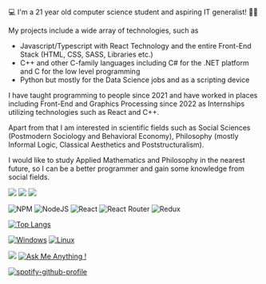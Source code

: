 💻 I'm a 21 year old computer science student and aspiring IT generalist! 🧑‍💻

My projects include a wide array of technologies, such as  
  - Javascript/Typescript with React Technology and the entire Front-End Stack (HTML, CSS, SASS, Libraries etc.) 
  - C++ and other C-family languages including C# for the .NET platform and C for the low level programming
  - Python but mostly for the Data Science jobs and as a scripting device
  
I have taught programming to people since 2021 and have worked in places including Front-End and 
Graphics Processing since 2022 as Internships utilizing technologies such as React and C++.

Apart from that I am interested in scientific fields such as Social Sciences (Postmodern Sociology and Behavioral Economy),
Philosophy (mostly Informal Logic, Classical Aesthetics and Poststructuralism).
 
I would like to study Applied Mathematics and Philosophy in the nearest future, so I can be a better programmer and gain some knowledge from social fields.<br>


[![](https://img.shields.io/badge/LinkedIn-blue?style=for-the-badge&logo=linkedin&logoColor=white)](https://www.linkedin.com/in/filip-pietryga-1b9954186/)
[![](https://img.shields.io/badge/Gmail-D14836?style=for-the-badge&logo=gmail&logoColor=white)](https://mail.google.com/mail/u/0/?fs=1&to=filippatrykpietryga@gmail.com&tf=cm)
[![](https://img.shields.io/badge/Telegram-2CA5E0?style=for-the-badge&logo=telegram&logoColor=white)](https://t.me/Purcupine)


![NPM](https://img.shields.io/badge/NPM-%23000000.svg?style=for-the-badge&logo=npm&logoColor=white)
![NodeJS](https://img.shields.io/badge/node.js-6DA55F?style=for-the-badge&logo=node.js&logoColor=white)
![React](https://img.shields.io/badge/react-%2320232a.svg?style=for-the-badge&logo=react&logoColor=%2361DAFB)
![React Router](https://img.shields.io/badge/React_Router-CA4245?style=for-the-badge&logo=react-router&logoColor=white)
![Redux](https://img.shields.io/badge/redux-%23593d88.svg?style=for-the-badge&logo=redux&logoColor=white)


[![Top Langs](https://github-readme-stats.vercel.app/api/top-langs/?username=FilipPietryga&layout=compact)](https://github.com/anuraghazra/github-readme-stats)


[![Windows](https://svgshare.com/i/ZhY.svg)](https://svgshare.com/i/ZhY.svg) 
[![Linux](https://svgshare.com/i/Zhy.svg)](https://svgshare.com/i/Zhy.svg)

![](https://komarev.com/ghpvc/?username=FilipPietryga&style=flat-square&color=blue)
[![Ask Me Anything !](https://img.shields.io/badge/Ask%20me-anything-1abc9c.svg)](https://GitHub.com/Naereen/ama)

[![spotify-github-profile](https://spotify-github-profile.vercel.app/api/view?uid=filipplaylistowner5954&cover_image=true&theme=default)](https://github.com/kittinan/spotify-github-profile)

<!---
FilipPietryga/FilipPietryga is a ✨ special ✨ repository because its `README.md` (this file) appears on your GitHub profile.
You can click the Preview link to take a look at your changes.
--->

